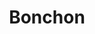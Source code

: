 ---
layout: place
title: "Bonchon"
permalink: /illinois/chicago/bonchon.html
stateAbbr: IL
stateName: Illinois
cityName: Chicago
place_id: ChIJbeU4mI8tDogRLwgldZC7UQw
photos:
  - name: >-
      places/ChIJbeU4mI8tDogRLwgldZC7UQw/photos/AeeoHcLf80wBNp9nyyFGJ0p5S5wG5ud2F1r80aKrtvlU_JOyoNLeX_hKs7T9q32q5wE7stjADaW3UnipO0ygW_XInVW4KfYrjNw-qfMX05DCD_CgLrKfAFOrmroAe2y0Wu_24RU7qNiBwNz1vBQkk-4F3auuEJLZQ-L4SW-eNUh8B0X1GY59DvS2ZrTMk6CYxVEkssLy2XJypiT3VFH8Atrk06_73wNhvO1ol3w4ejBoAsqveOWakQhG3l1jlmZjIJ72CJuSQUlkuP9euX3zttkrPxYxbaKG4_xenrxVed6F-U8fQT2jgj7RTy6b_Bo5zTpYvIHmNGIAx8U1yMUQo8qVR8Q-mMGUwWhVK5TtJfAiKHVHVeAlxNgr25acjfVEgFfqK5hUXz70fXWjAhrML8Q5Gstwdd4BE6JhxFNW6cktAp8
    widthPx: 3600
    heightPx: 4800
    authorAttributions:
      - displayName: Nita
        uri: https://maps.google.com/maps/contrib/106634763124870222024
        photoUri: >-
          https://lh3.googleusercontent.com/a-/ALV-UjV5kQNa9qGLI4WGv2J0LjVJadg-mor2B9R_fnckaJ3b99XHa7s=s100-p-k-no-mo
    flagContentUri: >-
      https://www.google.com/local/imagery/report/?cb_client=maps_api_places.places_api&image_key=!1e10!2sCIHM0ogKEICAgIC33tq-YA&hl=en-US
    googleMapsUri: >-
      https://www.google.com/maps/place//data=!3m4!1e2!3m2!1sCIHM0ogKEICAgIC33tq-YA!2e10!4m2!3m1!1s0x880e2d8f9838e56d:0xc51bb907525082f
  - name: >-
      places/ChIJbeU4mI8tDogRLwgldZC7UQw/photos/AeeoHcLloPFIy68VjPr_y5CPJ0qjYOL25q_i3kkF99MAKWO_FgDdyLaIi5Hj3yz1z-tGC_jkDaoXg-JtMu0nXtF4vMGVaSMUUK_PitKZXPPM1RrfCZNWq35hc5LxgntHsRLlZKlHeR9NnoV7pm3LrhIajdpidIwLYggmIkQEI9chzN_PT0zt7XasYt4BM86d0vxYUVCHG3p2lKcaEyKaaacr-EfuN0A4UMj8u54hnnbLh9I-XKsK4Zp5CLRJnK0LyU97qYoOSacTJUYk94dTMxzInfQwdvRbN5Q77dcH9vSF-Udahg
    widthPx: 1348
    heightPx: 758
    authorAttributions:
      - displayName: Bonchon Chinatown Chicago
        uri: https://maps.google.com/maps/contrib/104181734865022742879
        photoUri: >-
          https://lh3.googleusercontent.com/a/ACg8ocKXHERKrdq-ttn6O7V2RjesFjlh46T0ap0pCIeKjXUD-SXwxA=s100-p-k-no-mo
    flagContentUri: >-
      https://www.google.com/local/imagery/report/?cb_client=maps_api_places.places_api&image_key=!1e10!2sAF1QipO2A9QjRfsuMw57whI7SWSfbapUtEZiEfGvZba5&hl=en-US
    googleMapsUri: >-
      https://www.google.com/maps/place//data=!3m4!1e2!3m2!1sAF1QipO2A9QjRfsuMw57whI7SWSfbapUtEZiEfGvZba5!2e10!4m2!3m1!1s0x880e2d8f9838e56d:0xc51bb907525082f
  - name: >-
      places/ChIJbeU4mI8tDogRLwgldZC7UQw/photos/AeeoHcKc7hc_XCXNps2FnyrH48zGo9k2fkTNrKgS7dtY9ej2CMPLGlPDz6OgqspsOMLf6ZzObz5n7_AE8szmbpRyfJlTJ2sI2-o2wkr28K0lNNHKUjYeBr-VKrAtqbJz9zuCvijLPU-5kiqX-vdFnMlCVx_gsgmFia_9hNQ6lp9IMOfM8HQcCn9GbNyJNEzyllet2f_vKlm52yYIxroJI-na5ID895ZMsIUAVC8seqfPOzpkKZ0KCNR8edioPHi_TND5ZsfHviJOwbPoJb-rxb1BKRiQVsUU2njWC5hwbFiPSkgYKmXr4_-Q2Q-l--Kt0WS4n83HKY4YtzlaipmHzeI3JYXE1fNE3y2bgzgUEJiQNtqA25cfiOYpG4bIbUIA2C9Mq5As5ri_oarPsRtzmlrK2Yf5BWWbNoDg11GTy6U2tAMoJQc
    widthPx: 3024
    heightPx: 4032
    authorAttributions:
      - displayName: Ashley Warfel
        uri: https://maps.google.com/maps/contrib/101152828588358603973
        photoUri: >-
          https://lh3.googleusercontent.com/a-/ALV-UjUlgYT62Pw2GcHIzyzxoV50DURWL_R_Z01HGuY96r3Up5Pn0kmh=s100-p-k-no-mo
    flagContentUri: >-
      https://www.google.com/local/imagery/report/?cb_client=maps_api_places.places_api&image_key=!1e10!2sCIHM0ogKEICAgMDIr5XDvQE&hl=en-US
    googleMapsUri: >-
      https://www.google.com/maps/place//data=!3m4!1e2!3m2!1sCIHM0ogKEICAgMDIr5XDvQE!2e10!4m2!3m1!1s0x880e2d8f9838e56d:0xc51bb907525082f
  - name: >-
      places/ChIJbeU4mI8tDogRLwgldZC7UQw/photos/AeeoHcIxmPdJrLSnx9H-XNoI2Gc_tyJaA3kxvGaW9q0c41nMR-qwmeVznCSo__XHQhyFh3-V3e8wX2Mvb3TiD2-aDlKtCoVL_whzSp0FxctYBERlTEByp2NlsNaXjGVrCLhcmD3QPEXxLXM-MIOu0XVHwtFNEMib5i7gH_qMOcgsvBdTVB0tLPMA6znuZ0HDtWmYOkm5UoMRFs4pmfEv5YxMtZazfRXNxxOnjgZKp7GaguBPFGGjJaTY3ZFoBaZUFZwosYEMPwPAP5WV5kSN8EkcaTDXnNP-L0ivKftj5ZJg88UqozbJB1XxLpocruk2N9m-lpQHtF5nv8wlsmOY6ImAKTZxWQfvAGC2HSVbUIg6goDkx7cLapA0BAT8oNH3WZavTzYNX4af4QKbxUZcPu0K_ewtr9E4-3ann_NyNz6QCPLpIfnV
    widthPx: 4800
    heightPx: 3600
    authorAttributions:
      - displayName: Mirah Wills
        uri: https://maps.google.com/maps/contrib/102695332709055388745
        photoUri: >-
          https://lh3.googleusercontent.com/a-/ALV-UjVlEdQ_B_MSB2ndR5sV4w-0B7NW31-KghxSAqHHg4LaX3TzRBU=s100-p-k-no-mo
    flagContentUri: >-
      https://www.google.com/local/imagery/report/?cb_client=maps_api_places.places_api&image_key=!1e10!2sCIHM0ogKEICAgMCQvOGi5AE&hl=en-US
    googleMapsUri: >-
      https://www.google.com/maps/place//data=!3m4!1e2!3m2!1sCIHM0ogKEICAgMCQvOGi5AE!2e10!4m2!3m1!1s0x880e2d8f9838e56d:0xc51bb907525082f
  - name: >-
      places/ChIJbeU4mI8tDogRLwgldZC7UQw/photos/AeeoHcIh4FbPT88C_wi3R3SP65G0IRITR06xt17OEGPcdga8B1eg4puvrC9Ma7eS464GlUosnv98-JraqsELxBj4JQp9C2cNswl1ksUv3UHQmTfeaFI_7EjkEDPjHOW5q_4ggZpDgQ97oztDuiL6kAAf-_iW5gdVoR1PortWRDVIH8xswPbKGOOFU0vxfIeBcX-gPE502_mlzFddc6L7spZVCd9G3Gh9bZ0vlmnjompuTMuR6DMLHTDiDqFlTxSWIXrwYJ4FgI5LWpklKAUzZMfruxwWuJQG-LW3vxKPSMkGx_4_9dIG65nlZa0tgqdpGdYJxdGXGUsQprrAu28Ma_RiAXU1NAko7WRmz1FSW4878q3EbsSxNiWY7Z9QpwfA0wvNp2esbDJEAKq-nQ8E0F8oVG57fkivm_1tsnitK8mzZKTiMw
    widthPx: 3000
    heightPx: 4000
    authorAttributions:
      - displayName: Marina
        uri: https://maps.google.com/maps/contrib/116988492894611608909
        photoUri: >-
          https://lh3.googleusercontent.com/a-/ALV-UjWpbX_eAvfZ2DoBvQMnAKkpVtK-mJp99AiXdmVI8wOf_ZtG_teS=s100-p-k-no-mo
    flagContentUri: >-
      https://www.google.com/local/imagery/report/?cb_client=maps_api_places.places_api&image_key=!1e10!2sCIHM0ogKEICAgIDjoJWjeQ&hl=en-US
    googleMapsUri: >-
      https://www.google.com/maps/place//data=!3m4!1e2!3m2!1sCIHM0ogKEICAgIDjoJWjeQ!2e10!4m2!3m1!1s0x880e2d8f9838e56d:0xc51bb907525082f
  - name: >-
      places/ChIJbeU4mI8tDogRLwgldZC7UQw/photos/AeeoHcJlYseD7-hysGOJZV2F14CK6lLKo8Hhqx65OgvqVSIvORyWa9Sei5iMxaB5b6CqI8p3_9iVmu2_5B36AEC0XE1E-nL5q6MOZI1nFPny9Qp-mhBjjbdEPnoo8I9xDGxiBq7LcXm5rMtJiG52ySXjRr87NGF-5PRp2fieUlyrJXQ1tB2-xSYv-r8olpsclWoTmzIS1vL4DQACogSkV8BbHQoWvk3e3Ufs_2zzS8ipUjbABOCrCoBxyPfGKNp09JX5zPZb992-3Kim4TKe-w4eXiTkMmp72maj5FC-jnFSOiZ-E4cAeL6wZcYPy4zznpUunCiWP1zx1FsngDg3JzNfwY_K4Xp6FHDs-l7c-4s26WO8N0bB9rhNl-gZ3ah47IWx77gEish_kbEABG-hqAgldQBtGqkyikaFI-UdYIgR25s
    widthPx: 4032
    heightPx: 3024
    authorAttributions:
      - displayName: Reza H.
        uri: https://maps.google.com/maps/contrib/108628176612268077234
        photoUri: >-
          https://lh3.googleusercontent.com/a-/ALV-UjWsA5bwQ68H4Ks7V_hzIilZK1y4QX5yfKFe8Y0_xbZ7oE60jso3ew=s100-p-k-no-mo
    flagContentUri: >-
      https://www.google.com/local/imagery/report/?cb_client=maps_api_places.places_api&image_key=!1e10!2sCIHM0ogKEICAgICflrD9Ug&hl=en-US
    googleMapsUri: >-
      https://www.google.com/maps/place//data=!3m4!1e2!3m2!1sCIHM0ogKEICAgICflrD9Ug!2e10!4m2!3m1!1s0x880e2d8f9838e56d:0xc51bb907525082f
  - name: >-
      places/ChIJbeU4mI8tDogRLwgldZC7UQw/photos/AeeoHcKsBbSxGJgcZplQGMJhS_6vddYSrUmo38wb6IwUykUOJ_1vgFQQsBAVxkktBaCe_rEO52U3d1UK_rsoDYnUGTpot1KkZufYintTnXiUBAEXxM_2tn-ZZtl3GmOUSxAxbolxhmDeeD9ma3oP7ws4IBjrzMx8hzq9DbC_Y5lLY3gyct7rMFDBhPK5y3Ccdm1wbiqKti209RspSeJEZqRamDRZPxe0_q0bBTgg5y6Z-F5SyIhM14kDB1Lp3EoqAmN4nfPteGrNFETL3w5Mx2v1eA4VE6x8-Eqfxfkx_rhWGSxETbv3JyTlTh5z7pd1uv9ltTEpFLvgWRYoHE_7mludT_i9s0hHm0UfpvSJabxgMh8dbkvX-P0qGJxSOaIThGi5lHJjWSyWQaqZuZYd6juzW6OFRwNZZXTRo5PNhIXmFEAqjg
    widthPx: 3024
    heightPx: 4032
    authorAttributions:
      - displayName: Philippe Paul
        uri: https://maps.google.com/maps/contrib/112099706436818221172
        photoUri: >-
          https://lh3.googleusercontent.com/a-/ALV-UjWDjhqtTxfoYd_WyOeWK1pdiwfzgMBSvGK_dO_9aoSYwHoquU3LNQ=s100-p-k-no-mo
    flagContentUri: >-
      https://www.google.com/local/imagery/report/?cb_client=maps_api_places.places_api&image_key=!1e10!2sCIHM0ogKEICAgICbq8a7XA&hl=en-US
    googleMapsUri: >-
      https://www.google.com/maps/place//data=!3m4!1e2!3m2!1sCIHM0ogKEICAgICbq8a7XA!2e10!4m2!3m1!1s0x880e2d8f9838e56d:0xc51bb907525082f
  - name: >-
      places/ChIJbeU4mI8tDogRLwgldZC7UQw/photos/AeeoHcI6kOeyw0myRo5-QZuP-EPSawpMZ55riRvxEEx1WYuhoUsT_b6Mwyb9K2J6WgEc-R03JJ3wA2DBky0F95mJ8Gy_2KZC0204E7XPMwwFL2HMLCrC2h8WXyBWvw8yRYBwkaujAe5KnVfCW1u13PMTp0J7MkvrT-L8YThs27mc1cUYmLljNepSxLcUtQtiDidkBiPbBLx7sHvVddRAtOyYBxy-7EM4bkd6pofq1ttXwygdwdr9QSbVByCK59ENxgwut_rLmyOHUZm5RLbmWo_vNSgwtwF93czTYI9evjM_UXp9MMc8mULIJfwNETElB5c_vyOF3_Z1uFaqbWS29m5xFBxBkQe2suu1OBJjcBt7DokxNR-Ykdv7auPE-YUK_F-SUnw2yqZFvpFYzJNFM1Otn0WyItCOvGFIxCSDaKaJPHIM0C0a
    widthPx: 3024
    heightPx: 4032
    authorAttributions:
      - displayName: Rye
        uri: https://maps.google.com/maps/contrib/106897890620585324106
        photoUri: >-
          https://lh3.googleusercontent.com/a-/ALV-UjW_JSkaszf2A9WSbcYr2bgx87swVUzj-yXrJv4xlfb_vToqTqPe=s100-p-k-no-mo
    flagContentUri: >-
      https://www.google.com/local/imagery/report/?cb_client=maps_api_places.places_api&image_key=!1e10!2sCIHM0ogKEICAgID3naOfggE&hl=en-US
    googleMapsUri: >-
      https://www.google.com/maps/place//data=!3m4!1e2!3m2!1sCIHM0ogKEICAgID3naOfggE!2e10!4m2!3m1!1s0x880e2d8f9838e56d:0xc51bb907525082f
  - name: >-
      places/ChIJbeU4mI8tDogRLwgldZC7UQw/photos/AeeoHcL9Qihip_egzpbOvglqs6qkB91e0pytB90Mk6GEBUAe911GcSZygr4-fzI2QUD2WZ6Evm_xBHAFpXDLzY95USCO6ak40kAaGKggxSC_xi1Q8BFEdwNfoD0-P1limsjh-ilDucpK8dwNQc85PdIhCywaABM22byUnZwDLQaLTaFzjLVRypddQhxLVqi24R5lU2aBFM3-sMZJKwnZ9BYm4mNvSoxNuKBrpJCotBPrdiWw16JWEfKmDx1nUFGU0HJ1xiXgrcYszUGg5x0buWoY8KJ4bXUtO0qS8pn8HiDCSCM9TfUszDmL77BuLl6LPgtJDHgTCHgiRTD8wgmpgKFEtUFrXiBngdu3a5fsGm6Ym1WMQC5qrq9Gzola33JGVd93Bs-kh58eBPKbAdHYvO_rfVV8YZ_5YdhSO_niHovddWm2aQ
    widthPx: 4080
    heightPx: 3072
    authorAttributions:
      - displayName: William Alvarado
        uri: https://maps.google.com/maps/contrib/108608250551193385317
        photoUri: >-
          https://lh3.googleusercontent.com/a-/ALV-UjX0H8DJg8DCrI_u3QIr5FahBArQIajmtWJxRUxYiJisODrPwLfKQQ=s100-p-k-no-mo
    flagContentUri: >-
      https://www.google.com/local/imagery/report/?cb_client=maps_api_places.places_api&image_key=!1e10!2sCIHM0ogKEICAgICHyLGdcA&hl=en-US
    googleMapsUri: >-
      https://www.google.com/maps/place//data=!3m4!1e2!3m2!1sCIHM0ogKEICAgICHyLGdcA!2e10!4m2!3m1!1s0x880e2d8f9838e56d:0xc51bb907525082f
  - name: >-
      places/ChIJbeU4mI8tDogRLwgldZC7UQw/photos/AeeoHcIiFv2CdGyDOghyRJAAKZysTJq2dCWkw634yW-xv3zC3H9afixUHLVI2eI-lZ3iPlt5q3FFY1AMRwRqNyGvz0k-5uL1YLcmcspHgGjXU_O4ISgGIAKFLMN3M--Ec5kOH9rpRH0FXlN5_k9Qlgxfp20hcHPRosrivjwstGDk3U6-INgPZV_plZQ9c8dUJ8asa4C0rMfXGjR5cpCx5nZe75ttT5Uukdeo2mszPuvsu_eOfsvI8Hon94iID6q3vqJaOoSntBLsuZWeXbTlkbqYfk9PfRsFElai2j_C0c518jfP0PPu-G1IvRwEEXudyjxRqV22LxJi9no052i-Tc6ZBB0HT0mA_T10GDtj_wrj7bUKd_Cf7rC0cZzWMY1Z5YY0x8ZNguD8B6JLGYkJuubpYihMVgXORY7nP219hgLp_BsXzxBz
    widthPx: 3636
    heightPx: 3023
    authorAttributions:
      - displayName: C Stoney
        uri: https://maps.google.com/maps/contrib/114937184703262525479
        photoUri: >-
          https://lh3.googleusercontent.com/a-/ALV-UjXEtx-ysuHc-X3cZiWxD_UwcWWd_k08ta3rcbw-oIrhctXQS_bY=s100-p-k-no-mo
    flagContentUri: >-
      https://www.google.com/local/imagery/report/?cb_client=maps_api_places.places_api&image_key=!1e10!2sCIHM0ogKEICAgICHhf6mqQE&hl=en-US
    googleMapsUri: >-
      https://www.google.com/maps/place//data=!3m4!1e2!3m2!1sCIHM0ogKEICAgICHhf6mqQE!2e10!4m2!3m1!1s0x880e2d8f9838e56d:0xc51bb907525082f
address: '2163 S China Pl #1f, Chicago, IL 60616, USA'
street: '2163 S China Pl #1f'
city: Chicago
state: IL
zip: '60616'
country: USA
neighborhood: Armour Square
latitude: '41.853684'
longitude: '-87.634944'
accessibility_options:
  wheelchairAccessibleEntrance: true
  wheelchairAccessibleSeating: true
business_status: OPERATIONAL
name: Bonchon
google_maps_links:
  directionsUri: >-
    https://www.google.com/maps/dir//''/data=!4m7!4m6!1m1!4e2!1m2!1m1!1s0x880e2d8f9838e56d:0xc51bb907525082f!3e0
  placeUri: https://maps.google.com/?cid=887696830683744303
  writeAReviewUri: >-
    https://www.google.com/maps/place//data=!4m3!3m2!1s0x880e2d8f9838e56d:0xc51bb907525082f!12e1
  reviewsUri: >-
    https://www.google.com/maps/place//data=!4m4!3m3!1s0x880e2d8f9838e56d:0xc51bb907525082f!9m1!1b1
  photosUri: >-
    https://www.google.com/maps/place//data=!4m3!3m2!1s0x880e2d8f9838e56d:0xc51bb907525082f!10e5
primary_type: Asian Restaurant
opening_hours:
  regular: null
  current: null
secondary_opening_hours:
  regular:
    weekdayDescriptions: null
    type: null
  current:
    weekdayDescriptions: null
    type: null
phone: null
price_level: null
price_range: null
rating: null
rating_count: 0
website: null
description: null
reviews: null
parking_options: null
payment_options: null
allow_dogs: null
curbside_pickup: null
delivery: null
dine_in: null
good_for_children: null
good_for_groups: null
good_for_sports: null
live_music: null
menu_for_children: null
outdoor_seating: null
reservable: null
restroom: null
serves_beer: null
serves_breakfast: null
serves_brunch: null
serves_cocktails: null
serves_coffee: null
serves_dinner: null
serves_dessert: null
serves_lunch: null
serves_vegetarian_food: null
serves_wine: null
takeout: null

---